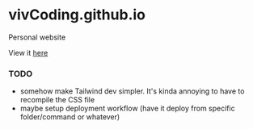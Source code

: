 # vivCoding.github.io

Personal website

View it [here](https://vivcoding.github.io/)

### TODO

- somehow make Tailwind dev simpler. It's kinda annoying to have to recompile the CSS file
- maybe setup deployment workflow (have it deploy from specific folder/command or whatever)

